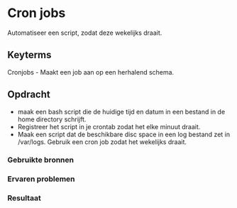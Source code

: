 # Cron jobs
Automatiseer een script, zodat deze wekelijks draait. 

## Keyterms
Cronjobs - Maakt een job aan op een herhalend schema. 

## Opdracht
- maak een bash script die de huidige tijd en datum in een bestand in de home directory schrijft. 
- Registreer het script in je crontab zodat het elke minuut draait. 
- Maak een script dat de beschikbare disc space in een log bestand zet in /var/logs. Gebruik een cron job zodat het wekelijks draait. 

### Gebruikte bronnen


### Ervaren problemen

### Resultaat

